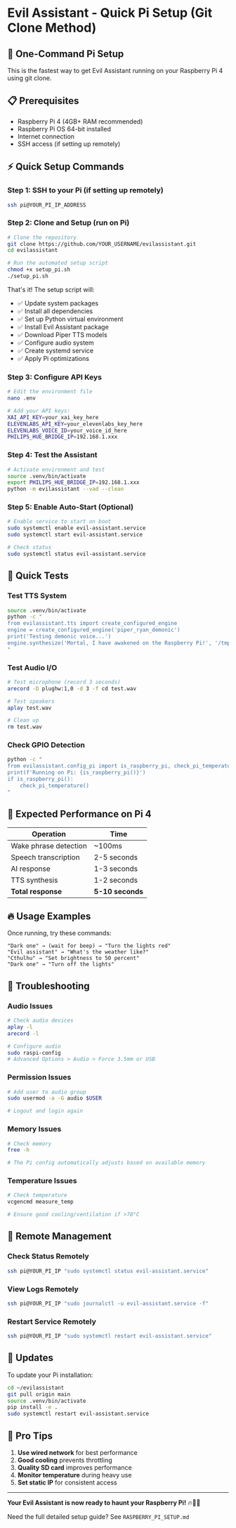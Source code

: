 # Evil Assistant - Quick Pi Setup (Git Clone Method)

## 🚀 **One-Command Pi Setup**

This is the fastest way to get Evil Assistant running on your Raspberry Pi 4 using git clone.

## 📋 **Prerequisites**
- Raspberry Pi 4 (4GB+ RAM recommended) 
- Raspberry Pi OS 64-bit installed
- Internet connection
- SSH access (if setting up remotely)

## ⚡ **Quick Setup Commands**

### **Step 1: SSH to your Pi** (if setting up remotely)
```bash
ssh pi@YOUR_PI_IP_ADDRESS
```

### **Step 2: Clone and Setup** (run on Pi)
```bash
# Clone the repository
git clone https://github.com/YOUR_USERNAME/evilassistant.git
cd evilassistant

# Run the automated setup script
chmod +x setup_pi.sh
./setup_pi.sh
```

That's it! The setup script will:
- ✅ Update system packages
- ✅ Install all dependencies 
- ✅ Set up Python virtual environment
- ✅ Install Evil Assistant package
- ✅ Download Piper TTS models
- ✅ Configure audio system
- ✅ Create systemd service
- ✅ Apply Pi optimizations

### **Step 3: Configure API Keys**
```bash
# Edit the environment file
nano .env

# Add your API keys:
XAI_API_KEY=your_xai_key_here
ELEVENLABS_API_KEY=your_elevenlabs_key_here
ELEVENLABS_VOICE_ID=your_voice_id_here
PHILIPS_HUE_BRIDGE_IP=192.168.1.xxx
```

### **Step 4: Test the Assistant**
```bash
# Activate environment and test
source .venv/bin/activate
export PHILIPS_HUE_BRIDGE_IP=192.168.1.xxx
python -m evilassistant --vad --clean
```

### **Step 5: Enable Auto-Start** (Optional)
```bash
# Enable service to start on boot
sudo systemctl enable evil-assistant.service
sudo systemctl start evil-assistant.service

# Check status
sudo systemctl status evil-assistant.service
```

## 🔧 **Quick Tests**

### **Test TTS System**
```bash
source .venv/bin/activate
python -c "
from evilassistant.tts import create_configured_engine
engine = create_configured_engine('piper_ryan_demonic')
print('Testing demonic voice...')
engine.synthesize('Mortal, I have awakened on the Raspberry Pi!', '/tmp/test.wav')
"
```

### **Test Audio I/O**
```bash
# Test microphone (record 3 seconds)
arecord -D plughw:1,0 -d 3 -f cd test.wav

# Test speakers
aplay test.wav

# Clean up
rm test.wav
```

### **Check GPIO Detection**
```bash
python -c "
from evilassistant.config_pi import is_raspberry_pi, check_pi_temperature
print(f'Running on Pi: {is_raspberry_pi()}')
if is_raspberry_pi():
    check_pi_temperature()
"
```

## 🎯 **Expected Performance on Pi 4**

| Operation | Time |
|-----------|------|
| Wake phrase detection | ~100ms |
| Speech transcription | 2-5 seconds |
| AI response | 1-3 seconds |
| TTS synthesis | 1-2 seconds |
| **Total response** | **5-10 seconds** |

## 🔥 **Usage Examples**

Once running, try these commands:

```
"Dark one" → (wait for beep) → "Turn the lights red"
"Evil assistant" → "What's the weather like?"
"Cthulhu" → "Set brightness to 50 percent"
"Dark one" → "Turn off the lights"
```

## 🚨 **Troubleshooting**

### **Audio Issues**
```bash
# Check audio devices
aplay -l
arecord -l

# Configure audio
sudo raspi-config
# Advanced Options > Audio > Force 3.5mm or USB
```

### **Permission Issues**
```bash
# Add user to audio group
sudo usermod -a -G audio $USER

# Logout and login again
```

### **Memory Issues**
```bash
# Check memory
free -h

# The Pi config automatically adjusts based on available memory
```

### **Temperature Issues**
```bash
# Check temperature
vcgencmd measure_temp

# Ensure good cooling/ventilation if >70°C
```

## 📱 **Remote Management**

### **Check Status Remotely**
```bash
ssh pi@YOUR_PI_IP "sudo systemctl status evil-assistant.service"
```

### **View Logs Remotely**
```bash
ssh pi@YOUR_PI_IP "sudo journalctl -u evil-assistant.service -f"
```

### **Restart Service Remotely**
```bash
ssh pi@YOUR_PI_IP "sudo systemctl restart evil-assistant.service"
```

## 🔄 **Updates**

To update your Pi installation:
```bash
cd ~/evilassistant
git pull origin main
source .venv/bin/activate
pip install -e .
sudo systemctl restart evil-assistant.service
```

## 🌟 **Pro Tips**

1. **Use wired network** for best performance
2. **Good cooling** prevents throttling
3. **Quality SD card** improves performance
4. **Monitor temperature** during heavy use
5. **Set static IP** for consistent access

---

**Your Evil Assistant is now ready to haunt your Raspberry Pi!** 🔥🍓👹

Need the full detailed setup guide? See `RASPBERRY_PI_SETUP.md`
